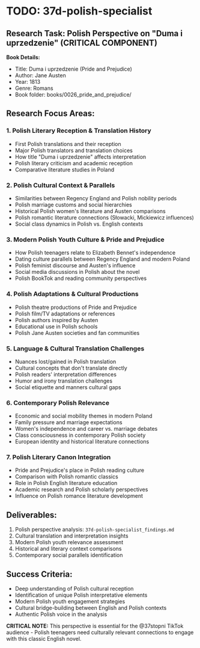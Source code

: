 # TODO: 37d-polish-specialist

## Research Task: Polish Perspective on "Duma i uprzedzenie" (CRITICAL COMPONENT)

**Book Details:**
- Title: Duma i uprzedzenie (Pride and Prejudice)
- Author: Jane Austen
- Year: 1813
- Genre: Romans
- Book folder: books/0026_pride_and_prejudice/

## Research Focus Areas:

### 1. Polish Literary Reception & Translation History
- First Polish translations and their reception
- Major Polish translators and translation choices
- How title "Duma i uprzedzenie" affects interpretation
- Polish literary criticism and academic reception
- Comparative literature studies in Poland

### 2. Polish Cultural Context & Parallels
- Similarities between Regency England and Polish nobility periods
- Polish marriage customs and social hierarchies
- Historical Polish women's literature and Austen comparisons
- Polish romantic literature connections (Słowacki, Mickiewicz influences)
- Social class dynamics in Polish vs. English contexts

### 3. Modern Polish Youth Culture & Pride and Prejudice
- How Polish teenagers relate to Elizabeth Bennet's independence
- Dating culture parallels between Regency England and modern Poland
- Polish feminist discourse and Austen's influence
- Social media discussions in Polish about the novel
- Polish BookTok and reading community perspectives

### 4. Polish Adaptations & Cultural Productions
- Polish theatre productions of Pride and Prejudice
- Polish film/TV adaptations or references
- Polish authors inspired by Austen
- Educational use in Polish schools
- Polish Jane Austen societies and fan communities

### 5. Language & Cultural Translation Challenges
- Nuances lost/gained in Polish translation
- Cultural concepts that don't translate directly
- Polish readers' interpretation differences
- Humor and irony translation challenges
- Social etiquette and manners cultural gaps

### 6. Contemporary Polish Relevance
- Economic and social mobility themes in modern Poland
- Family pressure and marriage expectations
- Women's independence and career vs. marriage debates
- Class consciousness in contemporary Polish society
- European identity and historical literature connections

### 7. Polish Literary Canon Integration
- Pride and Prejudice's place in Polish reading culture
- Comparison with Polish romantic classics
- Role in Polish English literature education
- Academic research and Polish scholarly perspectives
- Influence on Polish romance literature development

## Deliverables:
1. Polish perspective analysis: `37d-polish-specialist_findings.md`
2. Cultural translation and interpretation insights
3. Modern Polish youth relevance assessment
4. Historical and literary context comparisons
5. Contemporary social parallels identification

## Success Criteria:
- Deep understanding of Polish cultural reception
- Identification of unique Polish interpretative elements
- Modern Polish youth engagement strategies
- Cultural bridge-building between English and Polish contexts
- Authentic Polish voice in the analysis

**CRITICAL NOTE:** This perspective is essential for the @37stopni TikTok audience - Polish teenagers need culturally relevant connections to engage with this classic English novel.